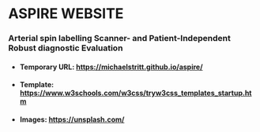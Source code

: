 # ASPIRE WEBSITE

### Arterial spin labelling Scanner- and Patient-Independent Robust diagnostic Evaluation

* #### Temporary URL: https://michaelstritt.github.io/aspire/
* #### Template: https://www.w3schools.com/w3css/tryw3css_templates_startup.htm
* #### Images: https://unsplash.com/
